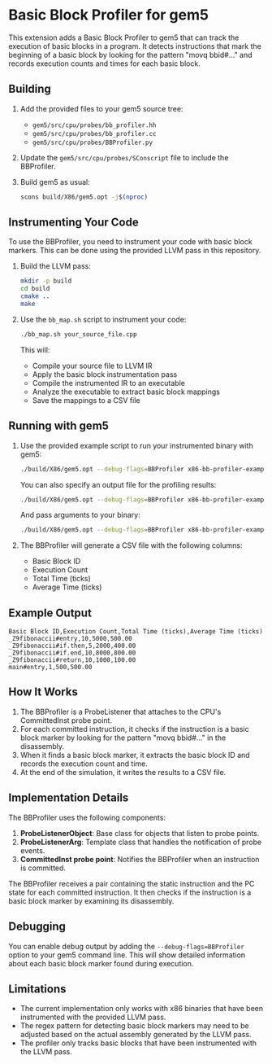 # Basic Block Profiler for gem5

This extension adds a Basic Block Profiler to gem5 that can track the execution of basic blocks in a program. It detects instructions that mark the beginning of a basic block by looking for the pattern "movq bbid#..." and records execution counts and times for each basic block.

## Building

1. Add the provided files to your gem5 source tree:
   - `gem5/src/cpu/probes/bb_profiler.hh`
   - `gem5/src/cpu/probes/bb_profiler.cc`
   - `gem5/src/cpu/probes/BBProfiler.py`

2. Update the `gem5/src/cpu/probes/SConscript` file to include the BBProfiler.

3. Build gem5 as usual:
   ```bash
   scons build/X86/gem5.opt -j$(nproc)
   ```

## Instrumenting Your Code

To use the BBProfiler, you need to instrument your code with basic block markers. This can be done using the provided LLVM pass in this repository.

1. Build the LLVM pass:
   ```bash
   mkdir -p build
   cd build
   cmake ..
   make
   ```

2. Use the `bb_map.sh` script to instrument your code:
   ```bash
   ./bb_map.sh your_source_file.cpp
   ```

   This will:
   - Compile your source file to LLVM IR
   - Apply the basic block instrumentation pass
   - Compile the instrumented IR to an executable
   - Analyze the executable to extract basic block mappings
   - Save the mappings to a CSV file

## Running with gem5

1. Use the provided example script to run your instrumented binary with gem5:
   ```bash
   ./build/X86/gem5.opt --debug-flags=BBProfiler x86-bb-profiler-example.py __test.exe
   ```

   You can also specify an output file for the profiling results:
   ```bash
   ./build/X86/gem5.opt --debug-flags=BBProfiler x86-bb-profiler-example.py __test.exe --output=my_profile.csv
   ```

   And pass arguments to your binary:
   ```bash
   ./build/X86/gem5.opt --debug-flags=BBProfiler x86-bb-profiler-example.py __test.exe --args="arg1 arg2"
   ```

2. The BBProfiler will generate a CSV file with the following columns:
   - Basic Block ID
   - Execution Count
   - Total Time (ticks)
   - Average Time (ticks)

## Example Output

```
Basic Block ID,Execution Count,Total Time (ticks),Average Time (ticks)
_Z9fibonaccii#entry,10,5000,500.00
_Z9fibonaccii#if.then,5,2000,400.00
_Z9fibonaccii#if.end,10,8000,800.00
_Z9fibonaccii#return,10,1000,100.00
main#entry,1,500,500.00
```

## How It Works

1. The BBProfiler is a ProbeListener that attaches to the CPU's CommittedInst probe point.
2. For each committed instruction, it checks if the instruction is a basic block marker by looking for the pattern "movq bbid#..." in the disassembly.
3. When it finds a basic block marker, it extracts the basic block ID and records the execution count and time.
4. At the end of the simulation, it writes the results to a CSV file.

## Implementation Details

The BBProfiler uses the following components:

1. **ProbeListenerObject**: Base class for objects that listen to probe points.
2. **ProbeListenerArg**: Template class that handles the notification of probe events.
3. **CommittedInst probe point**: Notifies the BBProfiler when an instruction is committed.

The BBProfiler receives a pair containing the static instruction and the PC state for each committed instruction. It then checks if the instruction is a basic block marker by examining its disassembly.

## Debugging

You can enable debug output by adding the `--debug-flags=BBProfiler` option to your gem5 command line. This will show detailed information about each basic block marker found during execution.

## Limitations

- The current implementation only works with x86 binaries that have been instrumented with the provided LLVM pass.
- The regex pattern for detecting basic block markers may need to be adjusted based on the actual assembly generated by the LLVM pass.
- The profiler only tracks basic blocks that have been instrumented with the LLVM pass. 